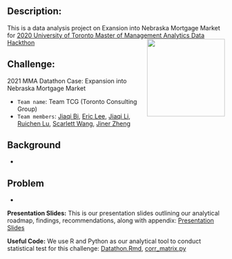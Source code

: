 ## Description:
This is a data analysis project on Exansion into Nebraska Mortgage Market for [2020 University of Toronto Master of Management Analytics Data Hackthon](https://www.rotman.utoronto.ca/Degrees/MastersPrograms/MMA/datathon2021faq) <img src='figures/datathon.png' align="right" height="180"/>


## Challenge: 
2021 MMA Datathon Case: Expansion into Nebraska Mortgage Market
- `Team name`: Team TCG (Toronto Consulting Group)
- `Team members`: [Jiaqi Bi](), [Eric Lee](), [Jiaqi Li](), [Ruichen Lu](), [Scarlett Wang](), [Jiner Zheng]()

## Background
- 

## Problem
- 

**Presentation Slides:** This is our presentation slides outlining our analytical roadmap, findings, recommendations, along with appendix: [Presentation Slides](https://github.com/Cyanjiner/Mortgage-Market-Expansion/blob/main/Datathon%20-%20TCG%20Presentation.pptx.pdf)

**Useful Code:** We use R and Python as our analytical tool to conduct statistical test for this challenge: [Datathon.Rmd](https://github.com/Cyanjiner/Mortgage-Market-Expansion/blob/main/Datathon.Rmd), [corr_matrix.py]()

